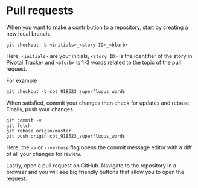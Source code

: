 # Pull requests

When you want to make a contribution to a repository, start by creating a new
local branch.

```
git checkout -b <initials>_<story ID>_<blurb>
```

Here, `<initials>` are your initials, `<story ID>` is the identifier of the
story in Pivotal Tracker and `<blurb>` is 1-3 words related to the topic of the
pull request.

For example

```
git checkout -b cbt_918523_superfluous_words
```

When satisfied, commit your changes then check for updates and rebase. Finally,
push your changes.

```
git commit -v
git fetch
git rebase origin/master
git push origin cbt_918523_superfluous_words
```

Here, the `-v` or `--verbose` flag opens the commit message editor with a diff
of all your changes for review.

Lastly, open a pull request on GitHub. Navigate to the repository in a browser
and you will see big friendly buttons that allow you to open the request.
